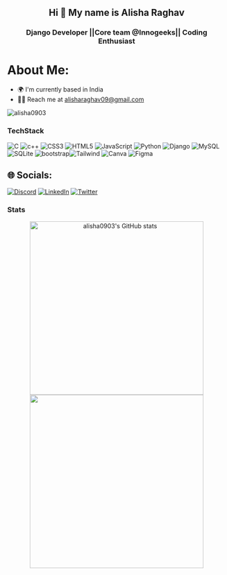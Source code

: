 
<h2 align="center"> Hi 👋 My name is Alisha Raghav  </h2>


<h3 align="center"> Django Developer ||Core team @Innogeeks|| Coding Enthusiast </h3>

# About Me:

* 🌍  I'm currently based in India
* 🤝🏻  Reach me at alisharaghav09@gmail.com

<p align="left"> <img src="https://komarev.com/ghpvc/?username=alisha0903&label=Profile%20views&color=0e75b6&style=flat" alt="alisha0903" /> </p>

### TechStack
![C](https://img.shields.io/badge/c-%2300599C.svg?style=flat&logo=c&logoColor=white) ![c++](https://img.shields.io/badge/C%2B%2B-00599C?style=flat&logo=c&logoColor=white) ![CSS3](https://img.shields.io/badge/css3-%231572B6.svg?style=flat&logo=css3&logoColor=white) ![HTML5](https://img.shields.io/badge/html5-%23E34F26.svg?style=flat&logo=html5&logoColor=white) ![JavaScript](https://img.shields.io/badge/javascript-%23323330.svg?style=flat&logo=javascript&logoColor=%23F7DF1E) ![Python](https://img.shields.io/badge/python-3670A0?style=flat&logo=python&logoColor=ffdd54) ![Django](https://img.shields.io/badge/django-%23092E20.svg?style=flat&logo=django&logoColor=white) ![MySQL](https://img.shields.io/badge/mysql-%2300f.svg?style=flat&logo=mysql&logoColor=white) ![SQLite](https://img.shields.io/badge/sqlite-%2307405e.svg?style=flat&logo=sqlite&logoColor=white) ![bootstrap](https://img.shields.io/badge/Bootstrap-563D7C?style=flat&logo=c&logoColor=white)![Tailwind](https://img.shields.io/badge/Tailwind_CSS-38B2AC?style=flat&logo=c&logoColor=white) ![Canva](https://img.shields.io/badge/Canva-%2300C4CC.svg?style=flat&logo=Canva&logoColor=white) 	![Figma](https://img.shields.io/badge/figma-%23F24E1E.svg?style=flat&logo=figma&logoColor=white) 


## 🌐 Socials:
[![Discord](https://img.shields.io/badge/Discord-%237289DA.svg?logo=discord&logoColor=white)](discordapp.com/users/938846214110183506) [![LinkedIn](https://img.shields.io/badge/LinkedIn-%230077B5.svg?logo=linkedin&logoColor=white)](https://www.linkedin.com/in/alisharaghav) [![Twitter](https://img.shields.io/badge/Twitter-%231DA1F2.svg?logo=Twitter&logoColor=white)](https://x.com/alisha09__?t=n1OHNjix6OYPL2CBhPBaPA&s=09) 


### Stats

<p align="center">
  
<img width="400px" src="https://github-readme-stats.vercel.app/api?username=alisha0903&show_icons=true&hide=&count_private=true&title_color=ef4444&text_color=ffffff&icon_color=ef4444&hide_border=true&bg_color=0d1117&show_icons=true" alt="alisha0903's GitHub stats" />
<img width="400px" src="https://github-readme-streak-stats.herokuapp.com/?user=alisha0903&stroke=ffffff&background=0d1117&ring=ef4444&fire=ef4444&currStreakNum=ffffff&currStreakLabel=ef4444&sideNums=ffffff&sideLabels=ffffff&dates=ffffff&hide_border=true" /></a>
</p>
